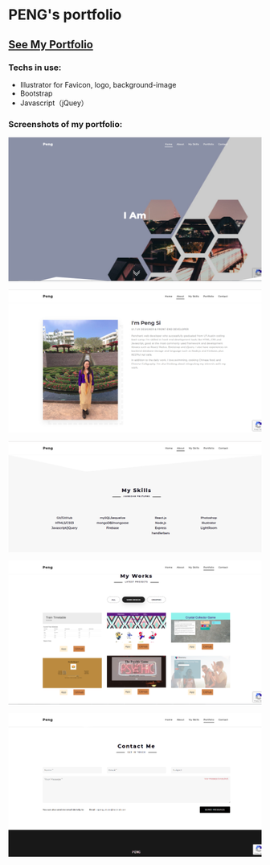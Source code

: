 # PENG's portfolio 

## [See My Portfolio](https://vivianuol.github.io/portfolio/)

### Techs in use:

* Illustrator for Favicon, logo, background-image
* Bootstrap
* Javascript（jQuey）


### Screenshots of my portfolio:

![Home](/img/readme/home.png)

![about](/img/readme/about.png)

![skills](/img/readme/skills.png)

![works](/img/readme/works.png)

![contact](/img/readme/contact.png)

